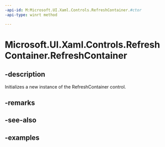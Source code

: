 ```yaml
---
-api-id: M:Microsoft.UI.Xaml.Controls.RefreshContainer.#ctor
-api-type: winrt method

---
```

<!-- Method syntax.
public RefreshContainer.RefreshContainer()
-->

# Microsoft.UI.Xaml.Controls.RefreshContainer.RefreshContainer


## -description

Initializes a new instance of the RefreshContainer control.


## -remarks


## -see-also


## -examples


